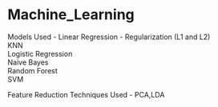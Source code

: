 # Machine_Learning

Models Used - 
Linear Regression - Regularization (L1 and L2)\
KNN\
Logistic Regression\
Naive Bayes \
Random Forest\
SVM

Feature Reduction Techniques Used - 
PCA,LDA 


